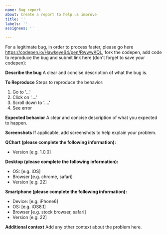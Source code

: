 ```yaml
---
name: Bug report
about: Create a report to help us improve
title: ''
labels: ''
assignees: ''

---
```


For a legitimate bug, in order to process faster, please go here https://codepen.io/Hawkeye64/pen/RwwwKQL, fork the codepen, add code to reproduce the bug and submit link here (don't forget to save your codepen):

**Describe the bug**
A clear and concise description of what the bug is.

**To Reproduce**
Steps to reproduce the behavior:
1. Go to '...'
2. Click on '....'
3. Scroll down to '....'
4. See error

**Expected behavior**
A clear and concise description of what you expected to happen.

**Screenshots**
If applicable, add screenshots to help explain your problem.

**QChart (please complete the following information):**
 - Version [e.g. 1.0.0]

**Desktop (please complete the following information):**
 - OS: [e.g. iOS]
 - Browser [e.g. chrome, safari]
 - Version [e.g. 22]

**Smartphone (please complete the following information):**
 - Device: [e.g. iPhone6]
 - OS: [e.g. iOS8.1]
 - Browser [e.g. stock browser, safari]
 - Version [e.g. 22]

**Additional context**
Add any other context about the problem here.
